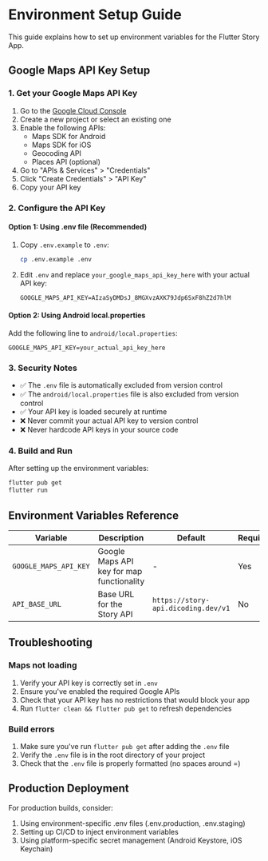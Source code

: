 # Environment Setup Guide

This guide explains how to set up environment variables for the Flutter Story App.

## Google Maps API Key Setup

### 1. Get your Google Maps API Key

1. Go to the [Google Cloud Console](https://console.cloud.google.com/)
2. Create a new project or select an existing one
3. Enable the following APIs:
   - Maps SDK for Android
   - Maps SDK for iOS
   - Geocoding API
   - Places API (optional)
4. Go to "APIs & Services" > "Credentials"
5. Click "Create Credentials" > "API Key"
6. Copy your API key

### 2. Configure the API Key

#### Option 1: Using .env file (Recommended)
1. Copy `.env.example` to `.env`:
   ```bash
   cp .env.example .env
   ```
2. Edit `.env` and replace `your_google_maps_api_key_here` with your actual API key:
   ```
   GOOGLE_MAPS_API_KEY=AIzaSyDMDsJ_8MGXvzAXK79Jdp6SxF8hZ2d7hlM
   ```

#### Option 2: Using Android local.properties
Add the following line to `android/local.properties`:
```
GOOGLE_MAPS_API_KEY=your_actual_api_key_here
```

### 3. Security Notes

- ✅ The `.env` file is automatically excluded from version control
- ✅ The `android/local.properties` file is also excluded from version control
- ✅ Your API key is loaded securely at runtime
- ❌ Never commit your actual API key to version control
- ❌ Never hardcode API keys in your source code

### 4. Build and Run

After setting up the environment variables:

```bash
flutter pub get
flutter run
```

## Environment Variables Reference

| Variable | Description | Default | Required |
|----------|-------------|---------|----------|
| `GOOGLE_MAPS_API_KEY` | Google Maps API key for map functionality | - | Yes |
| `API_BASE_URL` | Base URL for the Story API | `https://story-api.dicoding.dev/v1` | No |

## Troubleshooting

### Maps not loading
1. Verify your API key is correctly set in `.env`
2. Ensure you've enabled the required Google APIs
3. Check that your API key has no restrictions that would block your app
4. Run `flutter clean && flutter pub get` to refresh dependencies

### Build errors
1. Make sure you've run `flutter pub get` after adding the `.env` file
2. Verify the `.env` file is in the root directory of your project
3. Check that the `.env` file is properly formatted (no spaces around =)

## Production Deployment

For production builds, consider:
1. Using environment-specific .env files (.env.production, .env.staging)
2. Setting up CI/CD to inject environment variables
3. Using platform-specific secret management (Android Keystore, iOS Keychain)
